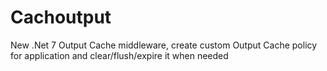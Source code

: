 # Cachoutput
New .Net 7 Output Cache middleware, create custom Output Cache policy for application and clear/flush/expire it when needed
